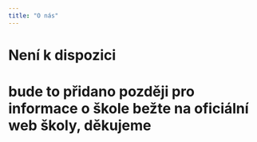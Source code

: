```yaml
---
title: "O nás"
---
```


# Není k dispozici 

# bude to přidano později pro informace o škole bežte na oficiální web školy, děkujeme